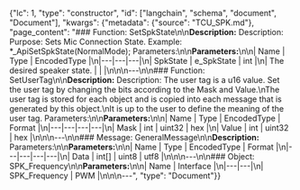 {"lc": 1, "type": "constructor", "id": ["langchain", "schema", "document", "Document"], "kwargs": {"metadata": {"source": "TCU_SPK.md"}, "page_content": "### Function: SetSpkState\n\n**Description:** Description: Purpose: Sets Mic Connection State. Example: *_ApiSetSpkState(NormalMode); Parameters:\n\n**Parameters:**\n\n| Name | Type | EncodedType |\n|---|---|---|\n| SpkState | e_SpkState | int |\n| The desired speaker state. |  |  |\n\n\n---\n\n### Function: SetUserTag\n\n**Description:** Description: The user tag is a u16 value. Set the user tag by changing the bits according to the Mask and Value.\nThe user tag is stored for each object and is copied into each message that is generated by this object.\nIt is up to the user to define the meaning of the user tag. Parameters:\n\n**Parameters:**\n\n| Name | Type | EncodedType | Format |\n|---|---|---|---|\n| Mask | int | uint32 | hex |\n| Value | int | uint32 | hex |\n\n\n---\n\n### Message: GeneralMessage\n\n**Description:** Parameters:\n\n**Parameters:**\n\n| Name | Type | EncodedType | Format |\n|---|---|---|---|\n| Data | int[] | uint8 | utf8 |\n\n\n---\n\n### Object: SPK_Frequency\n\n**Parameters:**\n\n| Name | Interface |\n|---|---|\n| SPK_Frequency | PWM |\n\n\n---", "type": "Document"}}